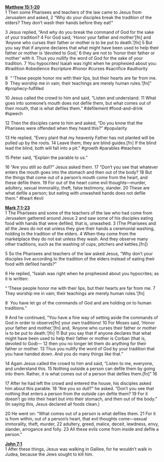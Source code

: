 **[Matthew 15:1-20](http://www.blueletterbible.org/search/preSearch.cfm?Criteria=Matthew+15.1&t=NIV)**  
1 Then some Pharisees and teachers of the law came to Jesus from Jerusalem and asked, 2 “Why do your disciples break the tradition of the elders? They don’t wash their hands before they eat!”

3 Jesus replied, “And why do you break the command of God for the sake of your tradition? 4 For God said, ‘Honor your father and mother’[fn] and ‘Anyone who curses their father or mother is to be put to death.’[fn] 5 But you say that if anyone declares that what might have been used to help their father or mother is ‘devoted to God,’ 6 they are not to ‘honor their father or mother’ with it. Thus you nullify the word of God for the sake of your tradition. 7 You hypocrites! Isaiah was right when he prophesied about you: #tradition #obedience #scripture #honor #curses #sacrifice #authority 

8  “ ‘These people honor me with their lips,
but their hearts are far from me.
9  They worship me in vain;
their teachings are merely human rules.’[fn]” #prophecy-fulfilled 

10 Jesus called the crowd to him and said, “Listen and understand. 11 What goes into someone’s mouth does not defile them, but what comes out of their mouth, that is what defiles them.” #defilement #food-and-drink #speech

12 Then the disciples came to him and asked, “Do you know that the Pharisees were offended when they heard this?” #popularity 

13 He replied, “Every plant that my heavenly Father has not planted will be pulled up by the roots. 14 Leave them; they are blind guides.[fn] If the blind lead the blind, both will fall into a pit.” #growth #parables #teachers 

15 Peter said, “Explain the parable to us.”

16 “Are you still so dull?” Jesus asked them. 17 “Don’t you see that whatever enters the mouth goes into the stomach and then out of the body? 18 But the things that come out of a person’s mouth come from the heart, and these defile them. 19 For out of the heart come evil thoughts—murder, adultery, sexual immorality, theft, false testimony, slander. 20 These are what defile a person; but eating with unwashed hands does not defile them.” #heart #evil 

**[Mark 7:1-23](http://www.blueletterbible.org/search/preSearch.cfm?Criteria=Mark+7.1-23&t=NIV)**  
1 The Pharisees and some of the teachers of the law who had come from Jerusalem gathered around Jesus 2 and saw some of his disciples eating food with hands that were defiled, that is, unwashed. 3 (The Pharisees and all the Jews do not eat unless they give their hands a ceremonial washing, holding to the tradition of the elders. 4 When they come from the marketplace they do not eat unless they wash. And they observe many other traditions, such as the washing of cups, pitchers and kettles.[fn])

5 So the Pharisees and teachers of the law asked Jesus, “Why don’t your disciples live according to the tradition of the elders instead of eating their food with defiled hands?”

6 He replied, “Isaiah was right when he prophesied about you hypocrites; as it is written:

“ ‘These people honor me with their lips,
but their hearts are far from me.
7  They worship me in vain;
their teachings are merely human rules.’[fn]

8  You have let go of the commands of God and are holding on to human traditions.”

9 And he continued, “You have a fine way of setting aside the commands of God in order to observe[fn] your own traditions! 10 For Moses said, ‘Honor your father and mother,’[fn] and, ‘Anyone who curses their father or mother is to be put to death.’[fn] 11 But you say that if anyone declares that what might have been used to help their father or mother is Corban (that is, devoted to God)— 12 then you no longer let them do anything for their father or mother. 13 Thus you nullify the word of God by your tradition that you have handed down. And you do many things like that.”

14 Again Jesus called the crowd to him and said, “Listen to me, everyone, and understand this. 15 Nothing outside a person can defile them by going into them. Rather, it is what comes out of a person that defiles them.[fn]” 16 

17 After he had left the crowd and entered the house, his disciples asked him about this parable. 18 “Are you so dull?” he asked. “Don’t you see that nothing that enters a person from the outside can defile them? 19 For it doesn’t go into their heart but into their stomach, and then out of the body.” (In saying this, Jesus declared all foods clean.)

20 He went on: “What comes out of a person is what defiles them. 21 For it is from within, out of a person’s heart, that evil thoughts come—sexual immorality, theft, murder, 22 adultery, greed, malice, deceit, lewdness, envy, slander, arrogance and folly. 23 All these evils come from inside and defile a person.”

**[John 7:1](http://www.blueletterbible.org/search/preSearch.cfm?Criteria=John+7.1&t=NIV)**  
1 After these things, Jesus was walking in Galilee, for he wouldn’t walk in Judea, because the Jews sought to kill him.